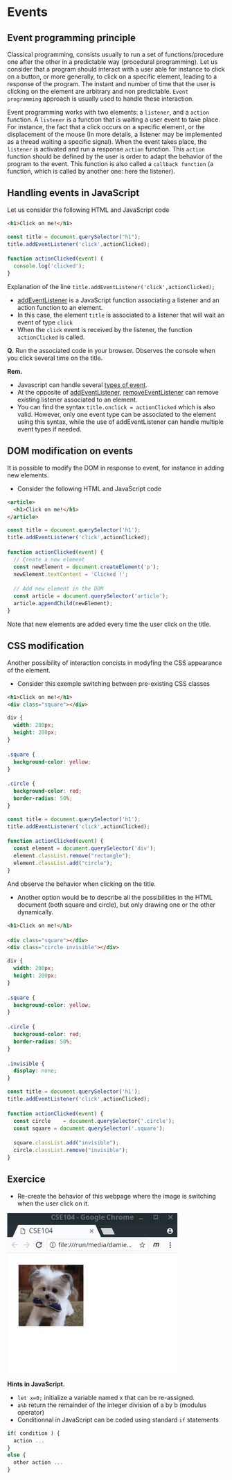 # Events

## Event programming principle 

Classical programming, consists usually to run a set of functions/procedure one after the other in a predictable way (procedural programming).
Let us consider that a program should interact with a user able for instance to click on a button, or more generally, to click on a specific element, leading to a response of the program. The instant and number of time that the user is clicking on the element are arbitrary and non predictable.
`Event programming` approach is usually used to handle these interaction. 

Event programming works with two elements: a `listener`, and a `action` function.
A `listener` is a function that is waiting a user event to take place. For instance, the fact that a click occurs on a specific element, or the displacement of the mouse (In more details, a listener may be implemented as a thread waiting a specific signal).
When the event takes place, the `listener` is activated and run a response `action` function. This `action` function should be defined by the user is order to adapt the behavior of the program to the event. This function is also called a `callback function` (a function, which is called by another one: here the listener).

## Handling events in JavaScript

Let us consider the following HTML and JavaScript code

```html
<h1>Click on me!</h1>
```

```javascript
const title = document.querySelector("h1");
title.addEventListener('click',actionClicked);

function actionClicked(event) {
  console.log('clicked');
}
```

Explanation of the line `title.addEventListener('click',actionClicked);` 
* [addEventListener](https://developer.mozilla.org/en-US/docs/Web/API/EventTarget/addEventListener) is a JavaScript function associating a listener and an action function to an element.
* In this case, the element `title` is associated to a listener that will wait an event of type `click`
* When the `click` event is received by the listener, the function `actionClicked` is called.

__Q.__ Run the associated code in your browser. Observes the console when you click several time on the title.

__Rem.__
* Javascript can handle several [types of event](https://developer.mozilla.org/en-US/docs/Web/Events).
* At the opposite of [addEventListener](https://developer.mozilla.org/en-US/docs/Web/API/EventTarget/addEventListener), [removeEventListener](https://developer.mozilla.org/en-US/docs/Web/API/EventTarget/removeEventListener) can remove existing listener associated to an element.
* You can find the syntax `title.onclick = actionClicked` which is also valid. However, only one event type can be associated to the element using this syntax, while the use of addEventListener can handle multiple event types if needed.

## DOM modification on events

It is possible to modify the DOM in response to event, for instance in adding new elements.

* Consider the following HTML and JavaScript code

```html
<article>
  <h1>Click on me!</h1>
</article>
```

```javascript
const title = document.querySelector('h1');
title.addEventListener('click',actionClicked);

function actionClicked(event) {
  // Create a new element
  const newElement = document.createElement('p');
  newElement.textContent = 'Clicked !';

  // Add new element in the DOM
  const article = document.querySelector('article');
  article.appendChild(newElement);
}
```

Note that new elements are added every time the user click on the title.

## CSS modification

Another possibility of interaction concists in modyfing the CSS appearance of the element.

* Consider this exemple switching between pre-existing CSS classes

```html
<h1>Click on me!</h1>
<div class="square"></div>
```

```css
div {
  width: 200px;
  height: 200px;
}

.square {
  background-color: yellow;
}

.circle {
  background-color: red;
  border-radius: 50%;
}
```

```javascript
const title = document.querySelector('h1');
title.addEventListener('click',actionClicked);

function actionClicked(event) {
  const element = document.querySelector('div');
  element.classList.remove("rectangle");
  element.classList.add("circle");
}
```

And observe the behavior when clicking on the title.

* Another option would be to describe all the possibilities in the HTML document (both square and circle), but only drawing one or the other dynamically.

```html
<h1>Click on me!</h1>

<div class="square"></div>
<div class="circle invisible"></div>
```

```css
div {
  width: 200px;
  height: 200px;
}

.square {
  background-color: yellow;
}

.circle {
  background-color: red;
  border-radius: 50%;
}

.invisible {
  display: none;
}
```

```javascript
const title = document.querySelector('h1');
title.addEventListener('click',actionClicked);

function actionClicked(event) {
  const circle    = document.querySelector('.circle');
  const square = document.querySelector('.square');

  square.classList.add("invisible");
  circle.classList.remove("invisible");
}
```    


## Exercice

* Re-create the behavior of this webpage where the image is switching when the user click on it.

![](pics/exercice.gif)

__Hints in JavaScript.__

* `let x=0;` initialize a variable named x that can be re-assigned.
* `a%b` return the remainder of the integer division of a by b (modulus operator)
* Conditionnal in JavaScript can be coded using standard `if` statements
```javascript
if( condition ) {
  action ...
}
else {
  other action ...
}
```
